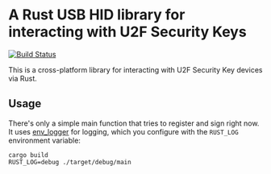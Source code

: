 # A Rust USB HID library for interacting with U2F Security Keys

[![Build Status](https://travis-ci.org/jcjones/u2f-hid-rs.svg?branch=master)](https://travis-ci.org/jcjones/u2f-hid-rs)

This is a cross-platform library for interacting with U2F Security Key devices via Rust.

## Usage

There's only a simple main function that tries to register and sign right now. It uses
[env_logger](http://rust-lang-nursery.github.io/log/env_logger/) for logging, which you
configure with the `RUST_LOG` environment variable:

```
cargo build
RUST_LOG=debug ./target/debug/main
```
